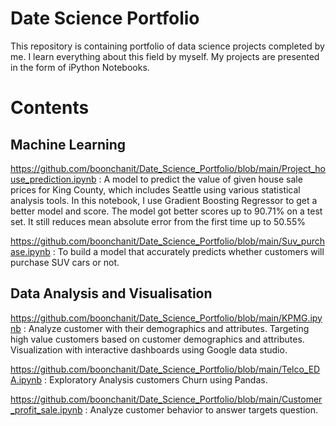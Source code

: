 # Date Science Portfolio
This repository is containing portfolio of data science projects completed by me. I learn everything about this field by myself. My projects are presented in the form of iPython Notebooks.
# Contents
## Machine Learning
https://github.com/boonchanit/Date_Science_Portfolio/blob/main/Project_house_prediction.ipynb : A model to predict the value of given house sale prices for King County, which includes Seattle using various statistical analysis tools. In this notebook, I use Gradient Boosting Regressor to get a better model and score. The model got better scores up to 90.71% on a test set. It still reduces mean absolute error from the first time up to 50.55%

https://github.com/boonchanit/Date_Science_Portfolio/blob/main/Suv_purchase.ipynb : To build a model that accurately predicts whether customers will purchase SUV cars or not.

## Data Analysis and Visualisation
https://github.com/boonchanit/Date_Science_Portfolio/blob/main/KPMG.ipynb : Analyze customer with their demographics and attributes. Targeting high value customers based on customer demographics and attributes. Visualization with interactive dashboards using Google data studio.

https://github.com/boonchanit/Date_Science_Portfolio/blob/main/Telco_EDA.ipynb : Exploratory Analysis customers Churn using Pandas.

https://github.com/boonchanit/Date_Science_Portfolio/blob/main/Customer_profit_sale.ipynb : Analyze customer behavior to answer targets question.

